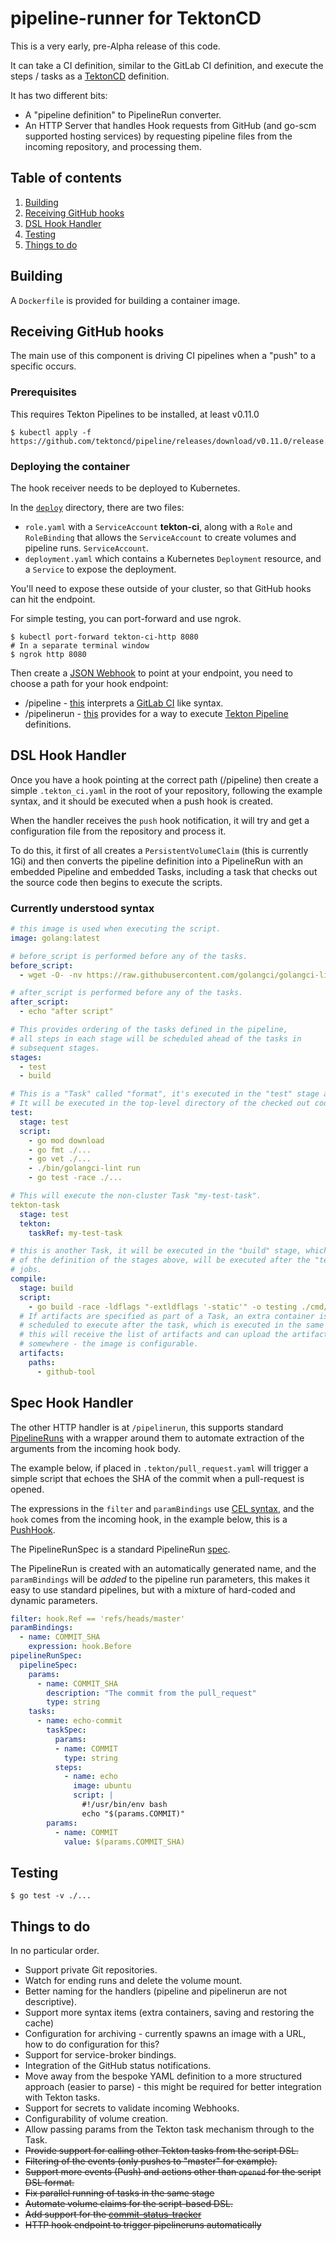 # pipeline-runner for TektonCD

This is a very early, pre-Alpha release of this code.

It can take a CI definition, similar to the GitLab CI definition, and execute the steps / tasks as a [TektonCD](https://github.com/tektoncd/pipeline) definition.

It has two different bits:

 * A "pipeline definition" to PipelineRun converter.
 * An HTTP Server that handles Hook requests from GitHub (and go-scm supported
   hosting services) by requesting pipeline files from the incoming repository, and processing them.

## Table of contents
1. [Building](#building)
2. [Receiving GitHub hooks](#receiving-github-hooks)
3. [DSL Hook Handler](#dsl-hook-handler)
4. [Testing](#testing)
5. [Things to do](#things-to-do)

## Building

A `Dockerfile` is provided for building a container image.

## Receiving GitHub hooks

The main use of this component is driving CI pipelines when a "push" to a
specific occurs.

### Prerequisites

This requires Tekton Pipelines to be installed, at least v0.11.0

```shell
$ kubectl apply -f https://github.com/tektoncd/pipeline/releases/download/v0.11.0/release.yaml
```

### Deploying the container

The hook receiver needs to be deployed to Kubernetes.

In the [`deploy`](./deploy) directory, there are two files:
 * `role.yaml` with a `ServiceAccount` **tekton-ci**, along with a `Role` and
   `RoleBinding` that allows the `ServiceAccount` to create volumes and
   pipeline runs.
   `ServiceAccount`.
 * `deployment.yaml` which contains a Kubernetes `Deployment` resource, and a
   `Service` to expose the deployment.

You'll need to expose these outside of your cluster, so that GitHub hooks can
hit the endpoint.

For simple testing, you can port-forward and use ngrok.

```shell
$ kubectl port-forward tekton-ci-http 8080
# In a separate terminal window
$ ngrok http 8080
```

Then create a [JSON Webhook](https://developer.github.com/webhooks/creating/) to
point at your endpoint, you need to choose a path for your hook endpoint:

 * /pipeline - [this](#dsl-hook-handler) interprets a [GitLab CI](https://docs.gitlab.com/ee/ci/) like syntax.
 * /pipelinerun - [this](#spec-hook-handler) provides for a way to execute [Tekton Pipeline](https://github.com/tektoncd/pipeline/blob/master/docs/pipelines.md) definitions.

## DSL Hook Handler

Once you have a hook pointing at the correct path (/pipeline) then  create a simple `.tekton_ci.yaml` in the root of your repository, following the example syntax, and it should be executed when a push hook is created.

When the handler receives the `push` hook notification, it will try and get a configuration file from the repository and process it.

To do this, it first of all creates a `PersistentVolumeClaim` (this is currently 1Gi) and then converts the pipeline definition into a PipelineRun with an embedded Pipeline and embedded Tasks, including a task that checks out the source code then begins to execute the scripts.

### Currently understood syntax

```yaml
# this image is used when executing the script.
image: golang:latest

# before_script is performed before any of the tasks.
before_script:
  - wget -O- -nv https://raw.githubusercontent.com/golangci/golangci-lint/master/install.sh | sh -s v1.24.0

# after_script is performed before any of the tasks.
after_script:
  - echo "after script"

# This provides ordering of the tasks defined in the pipeline,
# all steps in each stage will be scheduled ahead of the tasks in
# subsequent stages.
stages:
  - test
  - build

# This is a "Task" called "format", it's executed in the "test" stage above.
# It will be executed in the top-level directory of the checked out code.
test:
  stage: test
  script:
    - go mod download
    - go fmt ./...
    - go vet ./...
    - ./bin/golangci-lint run
    - go test -race ./...

# This will execute the non-cluster Task "my-test-task".
tekton-task
  stage: test
  tekton:
    taskRef: my-test-task

# this is another Task, it will be executed in the "build" stage, which because
# of the definition of the stages above, will be executed after the "test" stage
# jobs.
compile:
  stage: build
  script:
    - go build -race -ldflags "-extldflags '-static'" -o testing ./cmd/github-tool
  # If artifacts are specified as part of a Task, an extra container is
  # scheduled to execute after the task, which is executed in the same volume.
  # this will receive the list of artifacts and can upload the artifact
  # somewhere - the image is configurable.
  artifacts:
    paths:
      - github-tool
```

## Spec Hook Handler

The other HTTP handler is at `/pipelinerun`, this supports standard [PipelineRuns](https://github.com/tektoncd/pipeline/blob/master/docs/pipelineruns.md) with a wrapper around them to automate extraction of the arguments from the incoming hook body.

The example below, if placed in `.tekton/pull_request.yaml` will trigger a simple script that echoes the SHA of the commit when a pull-request is opened.

The expressions in the `filter` and `paramBindings` use [CEL syntax](https://github.com/google/cel-go), and the `hook` comes from the incoming hook, in the example below, this is a [PushHook](https://github.com/jenkins-x/go-scm/blob/master/scm/webhook.go#L77).

The PipelineRunSpec is a standard PipelineRun [spec](https://github.com/tektoncd/pipeline/blob/master/docs/pipelineruns.md#syntax).

The PipelineRun is created with an automatically generated name, and the `paramBindings` will be _added_ to the pipeline run parameters, this makes it easy to use standard pipelines, but with a mixture of hard-coded and dynamic parameters.

```yaml
filter: hook.Ref == 'refs/heads/master'
paramBindings:
  - name: COMMIT_SHA
    expression: hook.Before
pipelineRunSpec:
  pipelineSpec:
    params:
      - name: COMMIT_SHA
        description: "The commit from the pull_request"
        type: string
    tasks:
      - name: echo-commit
        taskSpec:
          params:
          - name: COMMIT
            type: string
          steps:
            - name: echo
              image: ubuntu
              script: |
                #!/usr/bin/env bash
                echo "$(params.COMMIT)"
        params:
          - name: COMMIT
            value: $(params.COMMIT_SHA)
```

## Testing

```shell
$ go test -v ./...
```

## Things to do

In no particular order.

 * Support private Git repositories.
 * Watch for ending runs and delete the volume mount.
 * Better naming for the handlers (pipeline and pipelinerun are not
   descriptive).
 * Support more syntax items (extra containers, saving and restoring the cache)
 * Configuration for archiving - currently spawns an image with a URL, how to
   do configuration for this?
 * Support for service-broker bindings.
 * Integration of the GitHub status notifications.
 * Move away from the bespoke YAML definition to a more structured approach
   (easier to parse) - this might be required for better integration with Tekton
   tasks.
 * Support for secrets to validate incoming Webhooks.
 * Configurability of volume creation.
 * Allow passing params from the Tekton task mechanism through to the Task.
 * ~~Provide support for calling other Tekton tasks from the script DSL.~~
 * ~~Filtering of the events (only pushes to "master" for example).~~
 * ~~Support more events (Push) and actions other than `opened` for the script DSL format.~~
 * ~~Fix parallel running of tasks in the same stage~~
 * ~~Automate volume claims for the script-based DSL.~~
 * ~~Add support for the [commit-status-tracker](https://github.com/tektoncd/experimental/tree/master/commit-status-tracker)~~
 * ~~HTTP hook endpoint to trigger pipelineruns automatically~~
